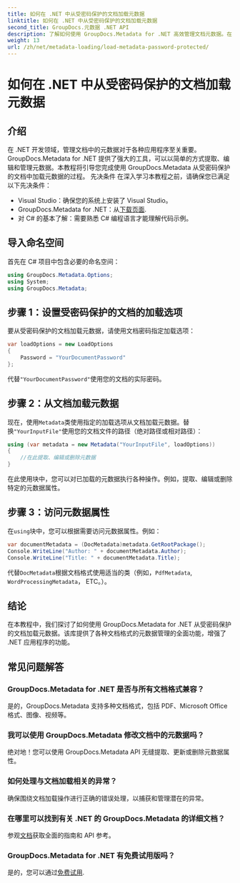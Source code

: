 ```yaml
---
title: 如何在 .NET 中从受密码保护的文档加载元数据
linktitle: 如何在 .NET 中从受密码保护的文档加载元数据
second_title: GroupDocs.元数据 .NET API
description: 了解如何使用 GroupDocs.Metadata for .NET 高效管理文档元数据。在 .NET 应用程序中无缝提取、编辑和处理元数据。
weight: 13
url: /zh/net/metadata-loading/load-metadata-password-protected/
---
```


# 如何在 .NET 中从受密码保护的文档加载元数据

## 介绍
在 .NET 开发领域，管理文档中的元数据对于各种应用程序至关重要。GroupDocs.Metadata for .NET 提供了强大的工具，可以以简单的方式提取、编辑和管理元数据。本教程将引导您完成使用 GroupDocs.Metadata 从受密码保护的文档中加载元数据的过程。
先决条件
在深入学习本教程之前，请确保您已满足以下先决条件：
- Visual Studio：确保您的系统上安装了 Visual Studio。
-  GroupDocs.Metadata for .NET：从[下载页面](https://releases.groupdocs.com/metadata/net/).
- 对 C# 的基本了解：需要熟悉 C# 编程语言才能理解代码示例。

## 导入命名空间
首先在 C# 项目中包含必要的命名空间：
```csharp
using GroupDocs.Metadata.Options;
using System;
using GroupDocs.Metadata;
```
## 步骤 1：设置受密码保护的文档的加载选项
要从受密码保护的文档加载元数据，请使用文档密码指定加载选项：
```csharp
var loadOptions = new LoadOptions
{
    Password = "YourDocumentPassword"
};
```
代替`"YourDocumentPassword"`使用您的文档的实际密码。
## 步骤 2：从文档加载元数据
现在，使用`Metadata`类使用指定的加载选项从文档加载元数据。替换`"YourInputFile"`使用您的文档文件的路径（绝对路径或相对路径）：
```csharp
using (var metadata = new Metadata("YourInputFile", loadOptions))
{
    //在此提取、编辑或删除元数据
}
```
在此使用块中，您可以对已加载的元数据执行各种操作。例如，提取、编辑或删除特定的元数据属性。
## 步骤 3：访问元数据属性
在`using`块中，您可以根据需要访问元数据属性。例如：
```csharp
var documentMetadata = (DocMetadata)metadata.GetRootPackage();
Console.WriteLine("Author: " + documentMetadata.Author);
Console.WriteLine("Title: " + documentMetadata.Title);
```
代替`DocMetadata`根据文档格式使用适当的类（例如，`PdfMetadata`, `WordProcessingMetadata`， ETC。）。

## 结论
在本教程中，我们探讨了如何使用 GroupDocs.Metadata for .NET 从受密码保护的文档加载元数据。该库提供了各种文档格式的元数据管理的全面功能，增强了 .NET 应用程序的功能。

## 常见问题解答
### GroupDocs.Metadata for .NET 是否与所有文档格式兼容？
是的，GroupDocs.Metadata 支持多种文档格式，包括 PDF、Microsoft Office 格式、图像、视频等。
### 我可以使用 GroupDocs.Metadata 修改文档中的元数据吗？
绝对地！您可以使用 GroupDocs.Metadata API 无缝提取、更新或删除元数据属性。
### 如何处理与文档加载相关的异常？
确保围绕文档加载操作进行正确的错误处理，以捕获和管理潜在的异常。
### 在哪里可以找到有关 .NET 的 GroupDocs.Metadata 的详细文档？
参观[文档](https://tutorials.groupdocs.com/metadata/net/)获取全面的指南和 API 参考。
### GroupDocs.Metadata for .NET 有免费试用版吗？
是的，您可以通过[免费试用](https://releases.groupdocs.com/).